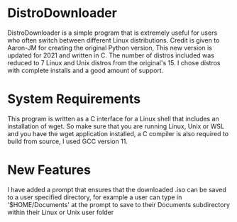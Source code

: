 # DistroDownloader
DistroDownloader is a simple program that is extremely useful for users who often switch between different Linux distributions.
Credit is given to Aaron-JM for creating the original Python version, This new version is updated for 2021 and written in C.
The number of distros included was reduced to 7 Linux and Unix distros from the original's 15. I chose distros with complete installs and a good amount of support.

# System Requirements
This program is written as a C interface for a Linux shell that includes an installation of wget. So make sure that you are running Linux, Unix or WSL
and you have the wget application installed, a C compiler is also required to build from source, I used GCC version 11.

# New Features
I have added a prompt that ensures that the downloaded .iso can be saved to a user specified directory, for example a user can type in '$HOME/Documents'
at the prompt to save to their Documents subdirectory within their Linux or Unix user folder
